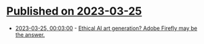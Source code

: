 # [Published on 2023-03-25](index.md)

* [2023-03-25, 00:03:00](https://soylentnews.org/article.pl?sid=23/03/24/0325220&from=rss) - [Ethical AI art generation? Adobe Firefly may be the answer.](https://soylentnews.org/article.pl?sid=23/03/24/0325220&from=rss)

